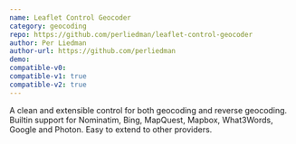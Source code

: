 ```yaml
---
name: Leaflet Control Geocoder
category: geocoding
repo: https://github.com/perliedman/leaflet-control-geocoder
author: Per Liedman
author-url: https://github.com/perliedman
demo: 
compatible-v0:
compatible-v1: true
compatible-v2: true
---
```


A clean and extensible control for both geocoding and reverse geocoding. Builtin support for			Nominatim, Bing, MapQuest, Mapbox, What3Words, Google and Photon. Easy to extend to other providers.
